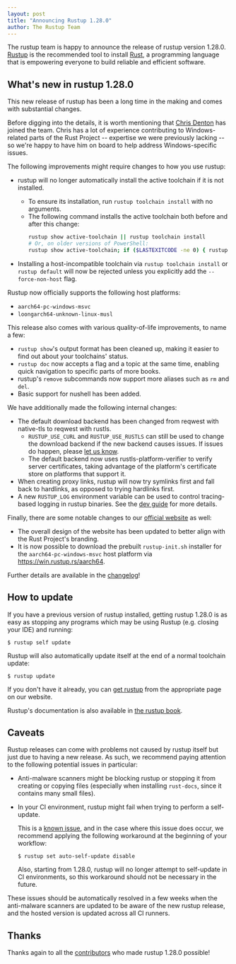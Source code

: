 ```yaml
---
layout: post
title: "Announcing Rustup 1.28.0"
author: The Rustup Team
---
```


The rustup team is happy to announce the release of rustup version 1.28.0.
[Rustup][install] is the recommended tool to install [Rust][rust], a programming language that is empowering everyone to build reliable and efficient software.

## What's new in rustup 1.28.0

This new release of rustup has been a long time in the making and comes with substantial changes.

Before digging into the details, it is worth mentioning that [Chris Denton](https://github.com/chrisdenton) has joined the team.
Chris has a lot of experience contributing to Windows-related parts of the Rust Project -- expertise we were previously lacking -- so we're happy to have him on board to help address Windows-specific issues.

The following improvements might require changes to how you use rustup:

- rustup will no longer automatically install the active toolchain if it is not installed.

  - To ensure its installation, run `rustup toolchain install` with no arguments.
  - The following command installs the active toolchain both before and after this change:
    ```sh
    rustup show active-toolchain || rustup toolchain install
    # Or, on older versions of PowerShell:
    rustup show active-toolchain; if ($LASTEXITCODE -ne 0) { rustup toolchain install }
    ```

- Installing a host-incompatible toolchain via `rustup toolchain install` or `rustup default` will
  now be rejected unless you explicitly add the `--force-non-host` flag.

Rustup now officially supports the following host platforms:

- `aarch64-pc-windows-msvc`
- `loongarch64-unknown-linux-musl`

This release also comes with various quality-of-life improvements, to name a few:

- `rustup show`'s output format has been cleaned up, making it easier to find out about your toolchains' status.
- `rustup doc` now accepts a flag and a topic at the same time, enabling quick navigation to specific parts of more books.
- rustup's `remove` subcommands now support more aliases such as `rm` and `del`.
- Basic support for nushell has been added.

We have additionally made the following internal changes:

- The default download backend has been changed from reqwest with native-tls to reqwest with rustls.
  - `RUSTUP_USE_CURL` and `RUSTUP_USE_RUSTLS` can still be used to change the download backend
    if the new backend causes issues. If issues do happen, please [let us know](https://github.com/rust-lang/rustup/issues/3806).
  - The default backend now uses rustls-platform-verifier to verify server certificates, taking
    advantage of the platform's certificate store on platforms that support it.
- When creating proxy links, rustup will now try symlinks first and fall back to hardlinks,
  as opposed to trying hardlinks first.
- A new `RUSTUP_LOG` environment variable can be used to control tracing-based logging in
  rustup binaries. See the [dev guide](https://rust-lang.github.io/rustup/dev-guide/tracing.html) for more details.

Finally, there are some notable changes to our [official website][install] as well:

- The overall design of the website has been updated to better align with the Rust Project's branding.
- It is now possible to download the prebuilt `rustup-init.sh` installer for the `aarch64-pc-windows-msvc` host platform via https://win.rustup.rs/aarch64.

Further details are available in the [changelog]!

## How to update

If you have a previous version of rustup installed, getting rustup 1.28.0 is as easy as stopping any programs which may be using Rustup (e.g. closing your IDE) and running:

```console
$ rustup self update
```

Rustup will also automatically update itself at the end of a normal toolchain update:

```console
$ rustup update
```

If you don't have it already, you can [get rustup][install] from the appropriate page on our website.

Rustup's documentation is also available in [the rustup book][book].

## Caveats

Rustup releases can come with problems not caused by rustup itself but just due to having a new release.
As such, we recommend paying attention to the following potential issues in particular:

- Anti-malware scanners might be blocking rustup or stopping it from creating or copying files
  (especially when installing `rust-docs`, since it contains many small files).

- In your CI environment, rustup might fail when trying to perform a self-update.

  This is a [known issue](https://github.com/rust-lang/rustup/issues/3709),
  and in the case where this issue does occur, we recommend applying the following workaround at the beginning of your workflow:

  ```console
  $ rustup set auto-self-update disable
  ```

  Also, starting from 1.28.0, rustup will no longer attempt to self-update in CI environments,
  so this workaround should not be necessary in the future.

These issues should be automatically resolved in a few weeks when the anti-malware scanners are updated to be aware of the new rustup release,
and the hosted version is updated across all CI runners.

## Thanks

Thanks again to all the [contributors] who made rustup 1.28.0 possible!

[book]: https://rust-lang.github.io/rustup/
[changelog]: https://github.com/rust-lang/rustup/blob/stable/CHANGELOG.md
[contributors]: https://github.com/rust-lang/rustup/blob/stable/CHANGELOG.md#detailed-changes
[install]: https://rustup.rs
[rust]: https://www.rust-lang.org
